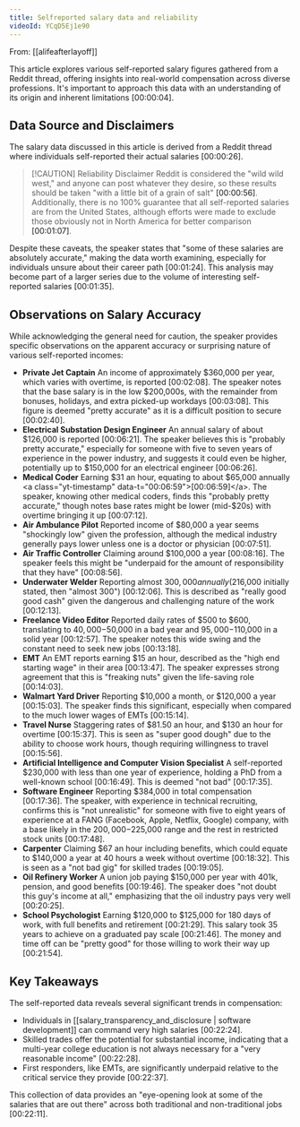 ```yaml
---
title: Selfreported salary data and reliability
videoId: YCqD5Ej1e90
---
```


From: [[alifeafterlayoff]] <br/> 

This article explores various self-reported salary figures gathered from a Reddit thread, offering insights into real-world compensation across diverse professions. It's important to approach this data with an understanding of its origin and inherent limitations <a class="yt-timestamp" data-t="00:00:04">[00:00:04]</a>.

## Data Source and Disclaimers

The salary data discussed in this article is derived from a Reddit thread where individuals self-reported their actual salaries <a class="yt-timestamp" data-t="00:00:26">[00:00:26]</a>.

> [!CAUTION] Reliability Disclaimer
> Reddit is considered the "wild wild west," and anyone can post whatever they desire, so these results should be taken "with a little bit of a grain of salt" <a class="yt-timestamp" data-t="00:00:56">[00:00:56]</a>. Additionally, there is no 100% guarantee that all self-reported salaries are from the United States, although efforts were made to exclude those obviously not in North America for better comparison <a class="yt-timestamp" data-t="00:01:07">[00:01:07]</a>.

Despite these caveats, the speaker states that "some of these salaries are absolutely accurate," making the data worth examining, especially for individuals unsure about their career path <a class="yt-timestamp" data-t="00:01:24">[00:01:24]</a>. This analysis may become part of a larger series due to the volume of interesting self-reported salaries <a class="yt-timestamp" data-t="00:01:35">[00:01:35]</a>.

## Observations on Salary Accuracy

While acknowledging the general need for caution, the speaker provides specific observations on the apparent accuracy or surprising nature of various self-reported incomes:

*   **Private Jet Captain**
    An income of approximately $360,000 per year, which varies with overtime, is reported <a class="yt-timestamp" data-t="00:02:08">[00:02:08]</a>. The speaker notes that the base salary is in the low $200,000s, with the remainder from bonuses, holidays, and extra picked-up workdays <a class="yt-timestamp" data-t="00:03:08">[00:03:08]</a>. This figure is deemed "pretty accurate" as it is a difficult position to secure <a class="yt-timestamp" data-t="00:02:40">[00:02:40]</a>.
*   **Electrical Substation Design Engineer**
    An annual salary of about $126,000 is reported <a class="yt-timestamp" data-t="00:06:21">[00:06:21]</a>. The speaker believes this is "probably pretty accurate," especially for someone with five to seven years of experience in the power industry, and suggests it could even be higher, potentially up to $150,000 for an electrical engineer <a class="yt-timestamp" data-t="00:06:26">[00:06:26]</a>.
*   **Medical Coder**
    Earning $31 an hour, equating to about $65,000 annually <a class="yt-timestamp" data-t="00:06:59">[00:06:59]</a>. The speaker, knowing other medical coders, finds this "probably pretty accurate," though notes base rates might be lower (mid-$20s) with overtime bringing it up <a class="yt-timestamp" data-t="00:07:12">[00:07:12]</a>.
*   **Air Ambulance Pilot**
    Reported income of $80,000 a year seems "shockingly low" given the profession, although the medical industry generally pays lower unless one is a doctor or physician <a class="yt-timestamp" data-t="00:07:51">[00:07:51]</a>.
*   **Air Traffic Controller**
    Claiming around $100,000 a year <a class="yt-timestamp" data-t="00:08:16">[00:08:16]</a>. The speaker feels this might be "underpaid for the amount of responsibility that they have" <a class="yt-timestamp" data-t="00:08:56">[00:08:56]</a>.
*   **Underwater Welder**
    Reporting almost $300,000 annually ($216,000 initially stated, then "almost 300") <a class="yt-timestamp" data-t="00:12:06">[00:12:06]</a>. This is described as "really good good cash" given the dangerous and challenging nature of the work <a class="yt-timestamp" data-t="00:12:13">[00:12:13]</a>.
*   **Freelance Video Editor**
    Reported daily rates of $500 to $600, translating to $40,000-$50,000 in a bad year and $95,000-$110,000 in a solid year <a class="yt-timestamp" data-t="00:12:57">[00:12:57]</a>. The speaker notes this wide swing and the constant need to seek new jobs <a class="yt-timestamp" data-t="00:13:18">[00:13:18]</a>.
*   **EMT**
    An EMT reports earning $15 an hour, described as the "high end starting wage" in their area <a class="yt-timestamp" data-t="00:13:47">[00:13:47]</a>. The speaker expresses strong agreement that this is "freaking nuts" given the life-saving role <a class="yt-timestamp" data-t="00:14:03">[00:14:03]</a>.
*   **Walmart Yard Driver**
    Reporting $10,000 a month, or $120,000 a year <a class="yt-timestamp" data-t="00:15:03">[00:15:03]</a>. The speaker finds this significant, especially when compared to the much lower wages of EMTs <a class="yt-timestamp" data-t="00:15:14">[00:15:14]</a>.
*   **Travel Nurse**
    Staggering rates of $81.50 an hour, and $130 an hour for overtime <a class="yt-timestamp" data-t="00:15:37">[00:15:37]</a>. This is seen as "super good dough" due to the ability to choose work hours, though requiring willingness to travel <a class="yt-timestamp" data-t="00:15:56">[00:15:56]</a>.
*   **Artificial Intelligence and Computer Vision Specialist**
    A self-reported $230,000 with less than one year of experience, holding a PhD from a well-known school <a class="yt-timestamp" data-t="00:16:49">[00:16:49]</a>. This is deemed "not bad" <a class="yt-timestamp" data-t="00:17:35">[00:17:35]</a>.
*   **Software Engineer**
    Reporting $384,000 in total compensation <a class="yt-timestamp" data-t="00:17:36">[00:17:36]</a>. The speaker, with experience in technical recruiting, confirms this is "not unrealistic" for someone with five to eight years of experience at a FANG (Facebook, Apple, Netflix, Google) company, with a base likely in the $200,000-$225,000 range and the rest in restricted stock units <a class="yt-timestamp" data-t="00:17:48">[00:17:48]</a>.
*   **Carpenter**
    Claiming $67 an hour including benefits, which could equate to $140,000 a year at 40 hours a week without overtime <a class="yt-timestamp" data-t="00:18:32">[00:18:32]</a>. This is seen as a "not bad gig" for skilled trades <a class="yt-timestamp" data-t="00:19:05">[00:19:05]</a>.
*   **Oil Refinery Worker**
    A union job paying $150,000 per year with 401k, pension, and good benefits <a class="yt-timestamp" data-t="00:19:46">[00:19:46]</a>. The speaker does "not doubt this guy's income at all," emphasizing that the oil industry pays very well <a class="yt-timestamp" data-t="00:20:25">[00:20:25]</a>.
*   **School Psychologist**
    Earning $120,000 to $125,000 for 180 days of work, with full benefits and retirement <a class="yt-timestamp" data-t="00:21:29">[00:21:29]</a>. This salary took 35 years to achieve on a graduated pay scale <a class="yt-timestamp" data-t="00:21:46">[00:21:46]</a>. The money and time off can be "pretty good" for those willing to work their way up <a class="yt-timestamp" data-t="00:21:54">[00:21:54]</a>.

## Key Takeaways

The self-reported data reveals several significant trends in compensation:
*   Individuals in [[salary_transparency_and_disclosure | software development]] can command very high salaries <a class="yt-timestamp" data-t="00:22:24">[00:22:24]</a>.
*   Skilled trades offer the potential for substantial income, indicating that a multi-year college education is not always necessary for a "very reasonable income" <a class="yt-timestamp" data-t="00:22:28">[00:22:28]</a>.
*   First responders, like EMTs, are significantly underpaid relative to the critical service they provide <a class="yt-timestamp" data-t="00:22:37">[00:22:37]</a>.

This collection of data provides an "eye-opening look at some of the salaries that are out there" across both traditional and non-traditional jobs <a class="yt-timestamp" data-t="00:22:11">[00:22:11]</a>.